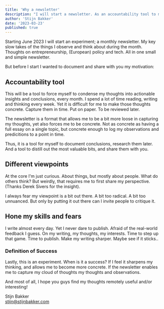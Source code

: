 ```yaml
---
title: 'Why a newsletter'
description: "I will start a newsletter. As an accountability tool to myself to condense my thoughts, and as a means to share something you'll hopefully find useful."
author: 'Stijn Bakker'
date: '2023-03-23'
published: true
---
```


Starting June 2023 I will start an experiment; a monthly newsletter. My key slow takes of the things I observe and think about during the month. Thoughts on entrepreneurship, (European) policy and tech. All in one small and simple newsletter.

But before I start I wanted to document and share with you my motivation:

## Accountability tool

This will be a tool to force myself to condense my thoughts into actionable insights and conclusions, every month. I spend a lot of time reading, writing and thinking every week. Yet it is difficult for me to make those thoughts concrete. Capture them in time. Put on paper. To be reviewed later.

The newsletter is a format that allows me to be a bit more loose in capturing my thoughts, yet also forces me to be concrete. Not as concrete as having a full essay on a single topic, but concrete enough to log my observations and predicitions to a point in time.

Thus, it is a tool for myself to document conclusions, research them later. And a tool to distill out the most valuable bits, and share them with you.

## Different viewpoints

At the core I'm just curious. About things, but mostly about people. What do others think? But weirdly, that requires me to first share my perspective. (Thanks Derek Sivers for the insight).

I always fear my viewpoint is a bit out there. A bit too radical. A bit too unnuanced. But only by putting it out there can I invite people to critique it.

## Hone my skills and fears

I write almost every day. Yet I never dare to publish. Afraid of the real-world feedback I guess. On my writing, my thoughts, my interests. Time to step up that game. Time to publish. Make my writing sharper. Maybe see if it sticks..

### Definition of Success

Lastly, this is an experiment. When is it a success? If I feel it sharpens my thinking, and allows me to become more concrete. If the newsletter enables me to capture my cloud of thoughts my thoughts and observations.

And most of all, I hope you guys find my thoughts remotely useful and/or interesting!
<br/>

Stijn Bakker<br/>[stijn@stijnbakker.com](mailto:stijn@stijnbakker.com)
